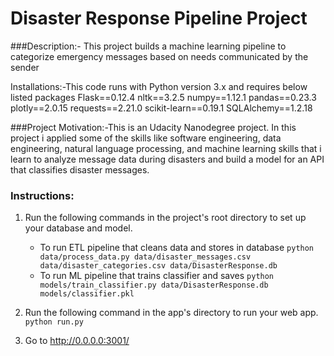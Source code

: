 # Disaster Response Pipeline Project

###Description:- This project builds a machine learning pipeline to categorize emergency messages based on needs communicated by the sender

Installations:-This code runs with Python version 3.x and requires below listed packages 
Flask==0.12.4
nltk==3.2.5
numpy==1.12.1
pandas==0.23.3
plotly==2.0.15
requests==2.21.0
scikit-learn==0.19.1
SQLAlchemy==1.2.18

###Project Motivation:-This is an Udacity Nanodegree project. In this project i applied some of the skills like software engineering, data engineering, natural language processing, and machine learning skills that i learn to analyze message data during disasters and build a model for an API that classifies disaster messages.

### Instructions:
1. Run the following commands in the project's root directory to set up your database and model.

    - To run ETL pipeline that cleans data and stores in database
        `python data/process_data.py data/disaster_messages.csv data/disaster_categories.csv data/DisasterResponse.db`
    - To run ML pipeline that trains classifier and saves
        `python models/train_classifier.py data/DisasterResponse.db models/classifier.pkl`

2. Run the following command in the app's directory to run your web app.
    `python run.py`

3. Go to http://0.0.0.0:3001/
